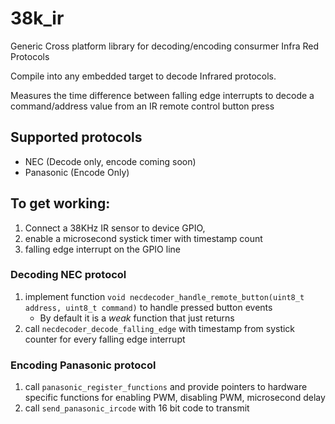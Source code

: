 # 38k_ir
Generic Cross platform library for decoding/encoding consurmer Infra Red Protocols

Compile into any embedded target to decode Infrared protocols.

Measures the time difference between falling edge interrupts to decode a command/address value from an IR remote control button press

## Supported protocols
- NEC (Decode only, encode coming soon)
- Panasonic (Encode Only)


## To get working:
1. Connect a 38KHz IR sensor to device GPIO,
1. enable a microsecond systick timer with timestamp count
1. falling edge interrupt on the GPIO line

### Decoding NEC protocol
1. implement function `void necdecoder_handle_remote_button(uint8_t address, uint8_t command)` to handle pressed button events
    - By default it is a *weak* function that just returns
1. call `necdecoder_decode_falling_edge` with timestamp from systick counter for every falling edge interrupt

### Encoding Panasonic protocol
1. call `panasonic_register_functions` and provide pointers to hardware specific functions for enabling PWM, disabling PWM, microsecond delay
1. call `send_panasonic_ircode` with 16 bit code to transmit

